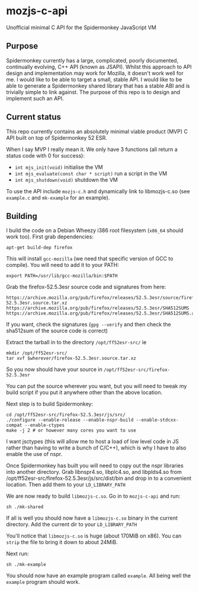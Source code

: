 # mozjs-c-api
Unofficial minimal C API for the Spidermonkey JavaScript VM

## Purpose

Spidermonkey currently has a large, complicated, poorly documented, continually
evolving, C++ API (known as JSAPI). Whilst this approach to API design and
implementation may work for Mozilla, it doesn't work well for me. I would like
to be able to target a small, stable API. I would like to be able to generate a
Spidermonkey shared library that has a stable ABI and is trivially simple to
link against. The purpose of this repo is to design and implement such an API.

## Current status

This repo currently contains an absolutely minimal viable product (MVP) C API
built on top of Spidermonkey 52 ESR.

When I say MVP I really mean it. We only have 3 functions (all return a status
code with 0 for success):

* `int mjs_init(void)` initialise the VM
* `int mjs_evaluate(const char * script)` run a script in the VM
* `int mjs_shutdown(void)`  shutdown the VM

To use the API include `mozjs-c.h` and dynamically link to libmozjs-c.so (see
`example.c` and `mk-example` for an example).

## Building

I build the code on a Debian Wheezy i386 root filesystem (`x86_64` should work too).
First grab dependencies:

```
apt-get build-dep firefox
```

This will install `gcc-mozilla` (we need that specific version of GCC to compile).
You will need to add it to your PATH:

```
export PATH=/usr/lib/gcc-mozilla/bin:$PATH
```

Grab the firefox-52.5.3esr source code and signatures from here:

```
https://archive.mozilla.org/pub/firefox/releases/52.5.3esr/source/firefox-52.5.3esr.source.tar.xz
https://archive.mozilla.org/pub/firefox/releases/52.5.3esr/SHA512SUMS
https://archive.mozilla.org/pub/firefox/releases/52.5.3esr/SHA512SUMS.asc
```

If you want, check the signatures (`gpg --verify` and then check the sha512sum
of the source code is correct)

Extract the tarball in to the directory `/opt/ff52esr-src/` ie

```
mkdir /opt/ff52esr-src/
tar xvf $wherever/firefox-52.5.3esr.source.tar.xz
```

So you now should have your source in `/opt/ff52esr-src/firefox-52.5.3esr`

You can put the source wherever you want, but you will need to tweak my build
script if you put it anywhere other than the above location.

Next step is to build Spidermonkey:

```
cd /opt/ff52esr-src/firefox-52.5.3esr/js/src/
./configure --enable-release --enable-nspr-build --enable-stdcxx-compat --enable-ctypes
make -j 2 # or however many cores you want to use
```
I want jsctypes (this will allow me to host a load of low level code in JS
rather than having to write a bunch of C/C++), which is why I have to also
enable the use of nspr.

Once Spidermonkey has built you will need to copy out the nspr libraries into
another directory. Grab libnspr4.so, libplc4.so, and libplds4.so from
/opt/ff52esr-src/firefox-52.5.3esr/js/src/dist/bin and drop in to a convenient
location. Then add them to your `LD_LIBRARY_PATH`

We are now ready to build `libmozjs-c.so`. Go in to `mozjs-c-api` and run:

```
sh ./mk-shared
```

If all is well you should now have a `libmozjs-c.so` binary in the current directory.
Add the current dir to your `LD_LIBRARY_PATH`

You'll notice that `libmozjs-c.so` is huge (about 170MiB on x86). You can
`strip` the file to bring it down to about 24MiB.

Next run:

```
sh ./mk-example
```

You should now have an example program called `example`. All being well the
`example` program should work.
